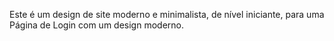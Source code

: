 Este é um design de site moderno e minimalista, de nível iniciante, para uma Página de Login com um design moderno.
